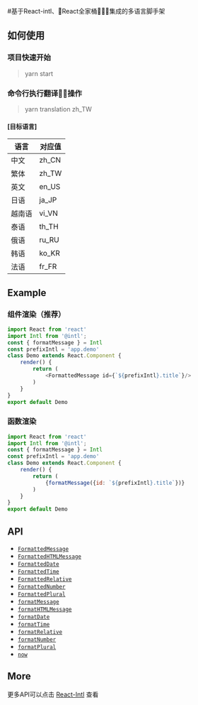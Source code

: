 
#基于React-intl、React全家桶集成的多语言脚手架

## 如何使用
### 项目快速开始
<blockquote>
  yarn start
</blockquote>

### 命令行执行翻译操作

<blockquote>
  yarn translation zh_TW
</blockquote>

#### [目标语言]
| 语言 | 对应值 |
| ------ | ------ |
| 中文 | zh_CN |
| 繁体 | zh_TW |
| 英文 | en_US |
| 日语 | ja_JP |
| 越南语 | vi_VN |
| 泰语 | th_TH |
| 俄语 | ru_RU |
| 韩语 | ko_KR |
| 法语 | fr_FR |

## Example
### 组件渲染（推荐）
```js
import React from 'react'
import Intl from '@intl';
const { formatMessage } = Intl
const prefixIntl = 'app.demo'
class Demo extends React.Component {
	render() {
		return (
			<FormattedMessage id={`${prefixIntl}.title`}/>
		)
	}
}
export default Demo
```

### 函数渲染
```js
import React from 'react'
import Intl from '@intl';
const { formatMessage } = Intl
const prefixIntl = 'app.demo'
class Demo extends React.Component {
	render() {
		return (
			{formatMessage({id: `${prefixIntl}.title`})}
		)
	}
}
export default Demo
```


## API
* [`FormattedMessage`](//github.com/yahoo/react-intl/wiki/API#formatmessage)
* [`FormattedHTMLMessage`](//github.com/yahoo/react-intl/wiki/API#formatmessage)
* [`FormattedDate`](//github.com/yahoo/react-intl/wiki/API#formatmessage)
* [`FormattedTime`](//github.com/yahoo/react-intl/wiki/API#formatmessage)
* [`FormattedRelative`](//github.com/yahoo/react-intl/wiki/API#formatmessage)
* [`FormattedNumber`](//github.com/yahoo/react-intl/wiki/API#formatmessage)
* [`FormattedPlural`](//github.com/yahoo/react-intl/wiki/API#formatmessage)
* [`formatMessage`](//github.com/yahoo/react-intl/wiki/API#formatmessage)
* [`formatHTMLMessage`](//github.com/yahoo/react-intl/wiki/API#formatmessage)
* [`formatDate`](//github.com/yahoo/react-intl/wiki/API#formatmessage)
* [`formatTime`](//github.com/yahoo/react-intl/wiki/API#formatmessage)
* [`formatRelative`](//github.com/yahoo/react-intl/wiki/API#formatmessage)
* [`formatNumber`](//github.com/yahoo/react-intl/wiki/API#formatmessage)
* [`formatPlural`](//github.com/yahoo/react-intl/wiki/API#formatmessage)
* [`now`](//github.com/yahoo/react-intl/wiki/API#formatmessage)

## More
更多API可以点击 [React-Intl](//github.com/yahoo/react-intl) 查看